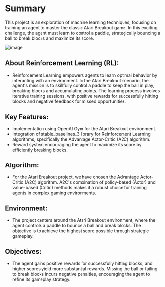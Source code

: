 # Summary
This project is an exploration of machine learning techniques, focusing on training an agent to master the classic Atari Breakout game. In this exciting challenge, the agent must learn to control a paddle, strategically bouncing a ball to break blocks and maximize its score.

![image](https://github.com/knoxdvinson123/Break-Out-Atari_Reinforcement_Learning/assets/154300416/8cc9f5ff-8d4d-4d96-b197-90dde88158e7)

 
## About Reinforcement Learning (RL):
- Reinforcement Learning empowers agents to learn optimal behavior by interacting with an environment. In the Atari Breakout scenario, the agent's mission is to skillfully control a paddle to keep the ball in play, breaking blocks and accumulating points. The learning process involves iterative training sessions, with positive rewards for successfully hitting blocks and negative feedback for missed opportunities.

## Key Features:
- Implementation using OpenAI Gym for the Atari Breakout environment.
- Integration of stable_baselines_3 library for Reinforcement Learning algorithms, specifically the Advantage Actor-Critic (A2C) algorithm.
- Reward system encouraging the agent to maximize its score by efficiently breaking blocks.
  
## Algorithm:
- For the Atari Breakout project, we have chosen the Advantage Actor-Critic (A2C) algorithm. A2C's combination of policy-based (Actor) and value-based (Critic) methods makes it a robust choice for training agents in complex gaming environments.

## Environment:
- The project centers around the Atari Breakout environment, where the agent controls a paddle to bounce a ball and break blocks. The objective is to achieve the highest score possible through strategic gameplay.

## Objectives:
- The agent gains positive rewards for successfully hitting blocks, and higher scores yield more substantial rewards. Missing the ball or failing to break blocks incurs negative penalties, encouraging the agent to refine its gameplay strategy.
